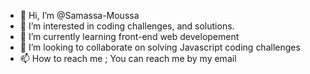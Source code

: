 - 👋 Hi, I’m @Samassa-Moussa
- 👀 I’m interested in coding challenges, and solutions.
- 🌱 I’m currently learning front-end web developement
- 💞️ I’m looking to collaborate on solving Javascript coding challenges
- 📫 How to reach me ; You can reach me by my email

<!---
Samassa-Moussa/Samassa-Moussa is a ✨ special ✨ repository because its `README.md` (this file) appears on your GitHub profile.
You can click the Preview link to take a look at your changes.
--->
